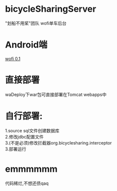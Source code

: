 # bicycleSharingServer
"划船不用桨"团队   wofi单车后台
# Android端
[wofi 0.1](https://github.com/dddupup/Wofi)
# 直接部署
waDeploy下war包可直接部署在Tomcat webapps中
# 自行部署:
1.source sql文件创建数据库  
2.修改jdbc配置文件  
3.(不是必须)修改拦截器org.bicyclesharing.interceptor  
3.部署运行  
# emmmmmm
代码稀烂,不想还债qaq